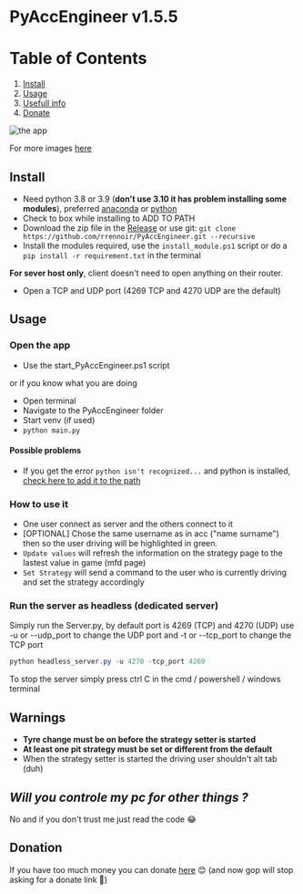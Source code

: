 # PyAccEngineer v1.5.5

# Table of Contents

1. [Install](#Install)
2. [Usage](#Usage)
3. [Usefull info](#warnings)
4. [Donate](#donation)

![the app](https://i.imgur.com/lCR0e42.png)

For more images [here](https://imgur.com/a/ZlYYni5)

## Install

- Need python 3.8 or 3.9 (**don't use 3.10 it has problem installing some modules**), preferred [anaconda](https://www.anaconda.com/products/individual) or [python](https://www.python.org/downloads/)
- Check to box while installing to ADD TO PATH
- Download the zip file in the [Release](https://github.com/rrennoir/PyAccEngineer/releases) or use git: `git clone https://github.com/rrennoir/PyAccEngineer.git --recursive`
- Install the modules required, use the `install_module.ps1` script or do a `pip install -r requirement.txt` in the terminal

**For sever host only**, client doesn't need to open anything on their router.
- Open a TCP and UDP port (4269 TCP and 4270 UDP are the default)

## Usage

### Open the app

- Use the start_PyAccEngineer.ps1 script

or if you know what you are doing

- Open terminal
- Navigate to the PyAccEngineer folder
- Start venv (if used)
- `python main.py`

#### Possible problems

- If you get the error `python isn't recognized...` and python is installed, [check here to add it to the path](https://www.educative.io/edpresso/how-to-add-python-to-path-variable-in-windows)

### How to use it

- One user connect as server and the others connect to it
- [OPTIONAL] Chose the same username as in acc ("name surname") then so the user driving will be highlighted in green.
- `Update values` will refresh the information on the strategy page to the lastest value in game (mfd page)
- `Set Strategy` will send a command to the user who is currently driving and set the strategy accordingly

### Run the server as headless (dedicated server)

Simply run the Server.py, by default port is 4269 (TCP) and 4270 (UDP) use -u or --udp_port to change the UDP port and -t or --tcp_port to change the TCP port


```powershell
python headless_server.py -u 4270 -tcp_port 4269
```

To stop the server simply press ctrl C in the cmd / powershell / windows terminal

## **Warnings**

- **Tyre change must be on before the strategy setter is started**
- **At least one pit strategy must be set or different from the default**
- When the strategy setter is started the driving user shouldn't alt tab (duh)

## ***Will you controle my pc for other things ?***

No and if you don't trust me just read the code 😂

## Donation

If you have too much money you can donate [here](https://www.paypal.com/donate?hosted_button_id=H8LHDCTB7R2KC) 😊
(and now gop will stop asking for a donate link 🐒)
